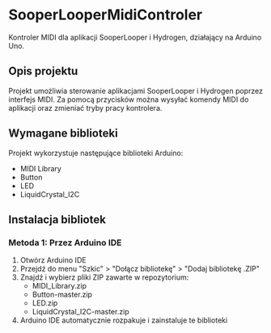 # SooperLooperMidiControler

Kontroler MIDI dla aplikacji SooperLooper i Hydrogen, działający na Arduino Uno.

## Opis projektu

Projekt umożliwia sterowanie aplikacjami SooperLooper i Hydrogen poprzez interfejs MIDI. Za pomocą przycisków można wysyłać komendy MIDI do aplikacji oraz zmieniać tryby pracy kontrolera.

## Wymagane biblioteki

Projekt wykorzystuje następujące biblioteki Arduino:
- MIDI Library
- Button
- LED
- LiquidCrystal_I2C

## Instalacja bibliotek

### Metoda 1: Przez Arduino IDE

1. Otwórz Arduino IDE
2. Przejdź do menu "Szkic" > "Dołącz bibliotekę" > "Dodaj bibliotekę .ZIP"
3. Znajdź i wybierz pliki ZIP zawarte w repozytorium:
   - MIDI_Library.zip
   - Button-master.zip
   - LED.zip
   - LiquidCrystal_I2C-master.zip
4. Arduino IDE automatycznie rozpakuje i zainstaluje te biblioteki

